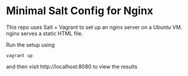 # Minimal Salt Config for Nginx

This repo uses Salt + Vagrant to set up an nginx server on a Ubuntu VM. nginx serves a static HTML file.

Run the setup using
```
vagrant up
```

and then visit http://localhost:8080 to view the results
